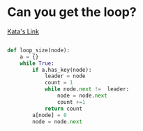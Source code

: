 # Can you get the loop?

[Kata's Link](https://www.codewars.com/kata/52a89c2ea8ddc5547a000863)

```python

def loop_size(node):
    a = {}
    while True:
        if a.has_key(node):
            leader = node
            count = 1
            while node.next !=  leader:
                node = node.next
                count +=1
            return count
        a[node] = 0
        node = node.next
            

```
